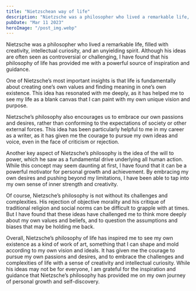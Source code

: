 ```yaml
---
title: "Nietzschean way of life"
description: "Nietzsche was a philosopher who lived a remarkable life, filled with creativity, intellectual curiosity, and an unyielding spirit..."
pubDate: "Mar 11 2023"
heroImage: "/post_img.webp"
---
```


Nietzsche was a philosopher who lived a remarkable life, filled with creativity, intellectual curiosity, and an unyielding spirit. Although his ideas are often seen as controversial or challenging, I have found that his philosophy of life has provided me with a powerful source of inspiration and guidance.

One of Nietzsche’s most important insights is that life is fundamentally about creating one’s own values and finding meaning in one’s own existence. This idea has resonated with me deeply, as it has helped me to see my life as a blank canvas that I can paint with my own unique vision and purpose.

Nietzsche’s philosophy also encourages us to embrace our own passions and desires, rather than conforming to the expectations of society or other external forces. This idea has been particularly helpful to me in my career as a writer, as it has given me the courage to pursue my own ideas and voice, even in the face of criticism or rejection.

Another key aspect of Nietzsche’s philosophy is the idea of the will to power, which he saw as a fundamental drive underlying all human action. While this concept may seem daunting at first, I have found that it can be a powerful motivator for personal growth and achievement. By embracing my own desires and pushing beyond my limitations, I have been able to tap into my own sense of inner strength and creativity.

Of course, Nietzsche’s philosophy is not without its challenges and complexities. His rejection of objective morality and his critique of traditional religion and social norms can be difficult to grapple with at times. But I have found that these ideas have challenged me to think more deeply about my own values and beliefs, and to question the assumptions and biases that may be holding me back.

Overall, Nietzsche’s philosophy of life has inspired me to see my own existence as a kind of work of art, something that I can shape and mold according to my own vision and ideals. It has given me the courage to pursue my own passions and desires, and to embrace the challenges and complexities of life with a sense of creativity and intellectual curiosity. While his ideas may not be for everyone, I am grateful for the inspiration and guidance that Nietzsche’s philosophy has provided me on my own journey of personal growth and self-discovery.